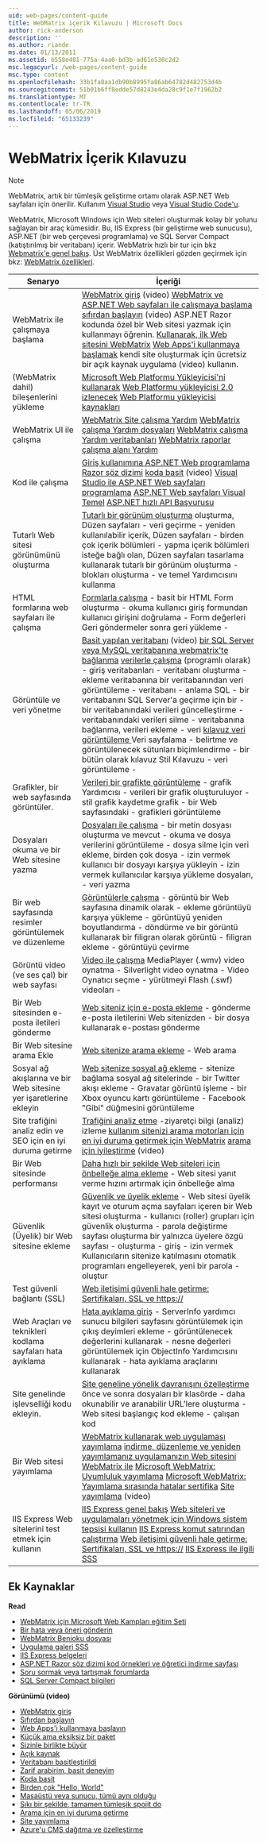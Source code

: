 ```yaml
---
uid: web-pages/content-guide
title: WebMatrix içerik Kılavuzu | Microsoft Docs
author: rick-anderson
description: ''
ms.author: riande
ms.date: 01/13/2011
ms.assetid: b558e481-775a-4aa0-bd3b-ad61e530c2d2
msc.legacyurl: /web-pages/content-guide
msc.type: content
ms.openlocfilehash: 33b1fa8aa1db90b8995fa86ab64782d482753d4b
ms.sourcegitcommit: 51b01b6ff8edde57d8243e4da28c9f1e7f1962b2
ms.translationtype: MT
ms.contentlocale: tr-TR
ms.lasthandoff: 05/06/2019
ms.locfileid: "65133239"
---
```

# <a name="webmatrix-content-guide"></a>WebMatrix İçerik Kılavuzu

> [!NOTE] 
> WebMatrix, artık bir tümleşik geliştirme ortamı olarak ASP.NET Web sayfaları için önerilir. Kullanım [Visual Studio](xref:aspnet/web-pages/overview/getting-started/program-asp-net-web-pages-in-visual-studio) veya [Visual Studio Code'u](https://code.visualstudio.com/).

WebMatrix, Microsoft Windows için Web siteleri oluşturmak kolay bir yolunu sağlayan bir araç kümesidir. Bu, IIS Express (bir geliştirme web sunucusu), ASP.NET (bir web çerçevesi programlama) ve SQL Server Compact (katıştırılmış bir veritabanı) içerir. WebMatrix hızlı bir tur için bkz [Webmatrix'e genel bakış](https://www.microsoft.com/web/webmatrix/). Üst WebMatrix özellikleri gözden geçirmek için bkz: [WebMatrix özellikleri](https://www.microsoft.com/web/webmatrix/features/).

| **Senaryo** | **İçeriği** |
| --- | --- |
| WebMatrix ile çalışmaya başlama | [WebMatrix giriş](https://mediadl.microsoft.com/mediadl/www/s/silverlight/video/web/webmatrix/intro.mp4) (video) [WebMatrix ve ASP.NET Web sayfaları ile çalışmaya başlama](https://go.microsoft.com/fwlink/?LinkId=202889) [sıfırdan başlayın](https://mediadl.microsoft.com/mediadl/www/s/silverlight/video/web/webmatrix/walkthrough1b.mp4) (video) ASP.NET Razor kodunda özel bir Web sitesi yazmak için kullanmayı öğrenin. [Kullanarak, ilk Web sitesini WebMatrix](https://go.microsoft.com/fwlink/?LinkId=208553) [Web Apps'i kullanmaya başlamak](https://mediadl.microsoft.com/mediadl/www/s/silverlight/video/web/webmatrix/walkthrough2b.mp4) kendi site oluşturmak için ücretsiz bir açık kaynak uygulama (video) kullanın. |
| (WebMatrix dahil) bileşenlerini yükleme | [Microsoft Web Platformu Yükleyicisi'ni kullanarak](https://www.iis.net/learn/install/web-platform-installer/using-the-microsoft-web-platform-installer) [Web Platformu yükleyicisi 2.0 izlenecek](https://www.iis.net/learn/install/web-platform-installer/web-platform-installer-20-walkthrough) [Web Platformu yükleyicisi kaynakları](https://www.iis.net/learn/install/web-platform-installer/web-platform-installer-resources) |
| WebMatrix UI ile çalışma | [WebMatrix Site çalışma Yardım](https://go.microsoft.com/fwlink/?LinkId=208788) [WebMatrix çalışma Yardım dosyaları](https://go.microsoft.com/fwlink/?LinkId=208787) [WebMatrix çalışma Yardım veritabanları](https://go.microsoft.com/fwlink/?LinkId=208786) [WebMatrix raporlar çalışma alanı Yardım](https://go.microsoft.com/fwlink/?LinkId=208789) |
| Kod ile çalışma | [Giriş kullanımına ASP.NET Web programlama Razor söz dizimi](https://go.microsoft.com/fwlink/?LinkId=202890) [koda basit](https://mediadl.microsoft.com/mediadl/www/s/silverlight/video/web/webmatrix/webx-aspnetpages.mp4) (video) [Visual Studio ile ASP.NET Web sayfaları programlama](https://go.microsoft.com/fwlink/?LinkId=205854) [ASP.NET Web sayfaları Visual Temel](https://go.microsoft.com/fwlink/?LinkId=202908) [ASP.NET hızlı API Başvurusu](https://go.microsoft.com/fwlink/?LinkId=202907) |
| Tutarlı Web sitesi görünümünü oluşturma | [Tutarlı bir görünüm oluşturma](https://go.microsoft.com/fwlink/?LinkId=202891) oluşturma, Düzen sayfaları - veri geçirme - yeniden kullanılabilir içerik, Düzen sayfaları - birden çok içerik bölümleri - yapma içerik bölümleri isteğe bağlı olan, Düzen sayfaları tasarlama kullanarak tutarlı bir görünüm oluşturma - blokları oluşturma - ve temel Yardımcısını kullanma |
| HTML formlarına web sayfaları ile çalışma | [Formlarla çalışma](https://go.microsoft.com/fwlink/?LinkId=202892) - basit bir HTML Form oluşturma - okuma kullanıcı giriş formundan kullanıcı girişini doğrulama - Form değerleri Geri göndermeler sonra geri yükleme - |
| Görüntüle ve veri yönetme | [Basit yapılan veritabanı](https://mediadl.microsoft.com/mediadl/www/s/silverlight/video/web/webmatrix/webx-databases.mp4) (video) [bir SQL Server veya MySQL veritabanına webmatrix'te bağlanma](https://go.microsoft.com/fwlink/?LinkId=208661) [verilerle çalışma](https://go.microsoft.com/fwlink/?LinkId=202893) (programlı olarak) - giriş veritabanları - veritabanı oluşturma - ekleme veritabanına bir veritabanından veri görüntüleme - veritabanı - anlama SQL - bir veritabanını SQL Server'a geçirme için bir - bir veritabanındaki verileri güncelleştirme - veritabanındaki verileri silme - veritabanına bağlanma, verileri ekleme - veri [kılavuz veri görüntüleme ](https://go.microsoft.com/fwlink/?LinkId=202894) Veri sayfalama - belirtme ve görüntülenecek sütunları biçimlendirme - bir bütün olarak kılavuz Stil Kılavuzu - veri görüntüleme - |
| Grafikler, bir web sayfasında görüntüler. | [Verileri bir grafikte görüntüleme](https://go.microsoft.com/fwlink/?LinkId=202895) - grafik Yardımcısı - verileri bir grafik oluşturuluyor - stil grafik kaydetme grafik - bir Web sayfasındaki - grafikleri görüntüleme |
| Dosyaları okuma ve bir Web sitesine yazma | [Dosyaları ile çalışma](https://go.microsoft.com/fwlink/?LinkId=202896) - bir metin dosyası oluşturma ve mevcut - okuma ve dosya verilerini görüntüleme - dosya silme için veri ekleme, birden çok dosya - izin vermek kullanıcı bir dosyayı karşıya yükleyin - izin vermek kullanıcılar karşıya yükleme dosyaları, - veri yazma |
| Bir web sayfasında resimler görüntülemek ve düzenleme | [Görüntülerle çalışma](https://go.microsoft.com/fwlink/?LinkId=202897) - görüntü bir Web sayfasına dinamik olarak - ekleme görüntüyü karşıya yükleme - görüntüyü yeniden boyutlandırma - döndürme ve bir görüntü kullanarak bir filigran olarak görüntü - filigran ekleme - görüntüyü çevirme |
| Görüntü video (ve ses çal) bir web sayfası | [Video ile çalışma](https://go.microsoft.com/fwlink/?LinkId=202898) MediaPlayer (.wmv) video oynatma - Silverlight video oynatma - Video Oynatıcı seçme - yürütmeyi Flash (.swf) videoları - |
| Bir Web sitesinden e-posta iletileri gönderme | [Web siteniz için e-posta ekleme](https://go.microsoft.com/fwlink/?LinkId=202899) - gönderme e-posta iletilerini Web sitenizden - bir dosya kullanarak e-postası gönderme |
| Bir Web sitesine arama Ekle | [Web sitenize arama ekleme](https://go.microsoft.com/fwlink/?LinkId=202900) - Web arama |
| Sosyal ağ akışlarına ve bir Web sitesine yer işaretlerine ekleyin | [Web sitenize sosyal ağ ekleme](https://go.microsoft.com/fwlink/?LinkId=202901) - sitenize bağlama sosyal ağ sitelerinde - bir Twitter akışı ekleme - Gravatar görüntü işleme - bir Xbox oyuncu kartı görüntüleme - Facebook "Gibi" düğmesini görüntüleme |
| Site trafiğini analiz edin ve SEO için en iyi duruma getirme | [Trafiğini analiz etme](https://go.microsoft.com/fwlink/?LinkId=202902) -ziyaretçi bilgi (analiz) izleme [kullanım sitenizi arama motorları için en iyi duruma getirmek için WebMatrix](https://go.microsoft.com/fwlink/?LinkId=202953) [arama için iyileştirme](https://mediadl.microsoft.com/mediadl/www/s/silverlight/video/web/webmatrix/webx-seo.mp4) (video) |
| Bir Web sitesinde performansı | [Daha hızlı bir şekilde Web siteleri için önbelleğe alma ekleme](https://go.microsoft.com/fwlink/?LinkId=202903) - Web sitesi yanıt verme hızını artırmak için önbelleğe alma |
| Güvenlik (Üyelik) bir Web sitesine ekleme | [Güvenlik ve üyelik ekleme](https://go.microsoft.com/fwlink/?LinkId=202904) - Web sitesi üyelik kayıt ve oturum açma sayfaları içeren bir Web sitesi oluşturma - kullanıcı (roller) grupları için güvenlik oluşturma - parola değiştirme sayfası oluşturma bir yalnızca üyelere özgü sayfası - oluşturma - giriş - izin vermek Kullanıcıların sitenize katılmasını otomatik programları engelleyerek, yeni bir parola - oluştur |
| Test güvenli bağlantı (SSL) | [Web iletişimi güvenli hale getirme: Sertifikaları, SSL ve https://](https://go.microsoft.com/fwlink/?LinkId=208660) |
| Web Araçları ve teknikleri kodlama sayfaları hata ayıklama | [Hata ayıklama giriş](https://go.microsoft.com/fwlink/?LinkId=202905) - ServerInfo yardımcı sunucu bilgileri sayfasını görüntülemek için çıkış deyimleri ekleme - görüntülenecek değerlerini kullanarak - nesne değerleri görüntülemek için ObjectInfo Yardımcısını kullanarak - hata ayıklama araçlarını kullanarak |
| Site genelinde işlevselliği kodu ekleyin. | [Site geneline yönelik davranışını özelleştirme](https://go.microsoft.com/fwlink/?LinkId=202906) önce ve sonra dosyaları bir klasörde - daha okunabilir ve aranabilir URL'lere oluşturma - Web sitesi başlangıç kod ekleme - çalışan kod |
| Bir Web sitesi yayımlama | [WebMatrix kullanarak web uygulaması yayımlama](https://go.microsoft.com/fwlink/?LinkId=202954) [indirme, düzenleme ve yeniden yayımlamanız uygulamanızın Web sitesini WebMatrix ile](https://go.microsoft.com/?linkid=9751042) [Microsoft WebMatrix: Uyumluluk yayımlama](https://www.iis.net/learn/develop/troubleshooting-webmatrix/microsoft-webmatrix-publish-compatibility) [Microsoft WebMatrix: Yayımlama sırasında hatalar sertifika](https://www.iis.net/learn/develop/troubleshooting-webmatrix/microsoft-webmatrix-certificate-errors-during-publishing) [Site yayımlama](https://mediadl.microsoft.com/mediadl/www/s/silverlight/video/web/webmatrix/webx-publish.mp4) (video) |
| IIS Express Web sitelerini test etmek için kullanın | [IIS Express genel bakış](https://www.iis.net/learn/extensions/introduction-to-iis-express/iis-express-overview) [Web siteleri ve uygulamaları yönetmek için Windows sistem tepsisi kullanın](https://www.iis.net/learn/extensions/using-iis-express/using-the-windows-system-tray-to-manage-websites-and-applications) [IIS Express komut satırından çalıştırma](https://www.iis.net/learn/extensions/using-iis-express/running-iis-express-from-the-command-line) [Web iletişimi güvenli hale getirme: Sertifikaları, SSL ve https://](https://go.microsoft.com/fwlink/?LinkId=208660) [IIS Express ile ilgili SSS](https://www.iis.net/learn/extensions/introduction-to-iis-express/iis-express-faq) |

## <a name="additional-resources"></a>Ek Kaynaklar

**Read**

- [WebMatrix için Microsoft Web Kampları eğitim Seti](http://trainingkit.webcamps.ms/WebMatrix.htm)
- [Bir hata veya öneri gönderin](https://go.microsoft.com/fwlink/?LinkId=195940)
- [WebMatrix Benioku dosyası](readme/index.md)
- [Uygulama galeri SSS](https://go.microsoft.com/fwlink/?LinkId=196179)
- [IIS Express belgeleri](https://go.microsoft.com/fwlink/?LinkID=195075)
- [ASP.NET Razor söz dizimi kod örnekleri ve öğretici indirme sayfası](https://go.microsoft.com/fwlink/?LinkId=208516)
- [Soru sormak veya tartışmak forumlarda](https://forums.asp.net/1224.aspx)
- [SQL Server Compact bilgileri](https://go.microsoft.com/fwlink/?LinkId=195939)

**Görünümü (video)**

- [WebMatrix giriş](https://mediadl.microsoft.com/mediadl/www/s/silverlight/video/web/webmatrix/intro.mp4)
- [Sıfırdan başlayın](https://mediadl.microsoft.com/mediadl/www/s/silverlight/video/web/webmatrix/walkthrough1b.mp4)
- [Web Apps'i kullanmaya başlayın](https://mediadl.microsoft.com/mediadl/www/s/silverlight/video/web/webmatrix/walkthrough2b.mp4)
- [Küçük ama eksiksiz bir paket](https://mediadl.microsoft.com/mediadl/www/s/silverlight/video/web/webmatrix/webx-compact.mp4)
- [Sizinle birlikte büyür](https://mediadl.microsoft.com/mediadl/www/s/silverlight/video/web/webmatrix/webx-extend.mp4)
- [Açık kaynak](https://mediadl.microsoft.com/mediadl/www/s/silverlight/video/web/webmatrix/webx-webapps-b.mp4)
- [Veritabanı basitleştirildi](https://mediadl.microsoft.com/mediadl/www/s/silverlight/video/web/webmatrix/webx-databases.mp4)
- [Zarif arabirim, basit deneyim](https://mediadl.microsoft.com/mediadl/www/s/silverlight/video/web/webmatrix/webx-ux.mp4)
- [Koda basit](https://mediadl.microsoft.com/mediadl/www/s/silverlight/video/web/webmatrix/webx-aspnetpages.mp4)
- [Birden çok "Hello, World"](https://mediadl.microsoft.com/mediadl/www/s/silverlight/video/web/webmatrix/webx-helpers.mp4)
- [Masaüstü veya sunucu, tümü aynı olduğu](https://mediadl.microsoft.com/mediadl/www/s/silverlight/video/web/webmatrix/webx-enviroment.mp4)
- [Sıkı bir şekilde, tamamen tümleşik spojit do](https://mediadl.microsoft.com/mediadl/www/s/silverlight/video/web/webmatrix/webx-integrated.mp4)
- [Arama için en iyi duruma getirme](https://mediadl.microsoft.com/mediadl/www/s/silverlight/video/web/webmatrix/webx-seo.mp4)
- [Site yayımlama](https://mediadl.microsoft.com/mediadl/www/s/silverlight/video/web/webmatrix/webx-publish.mp4)
- [Azure'u CMS dağıtma ve özelleştirme](https://mediadl.microsoft.com/mediadl/www/s/silverlight/video/web/webmatrix/walkthrough2b.mp4)
